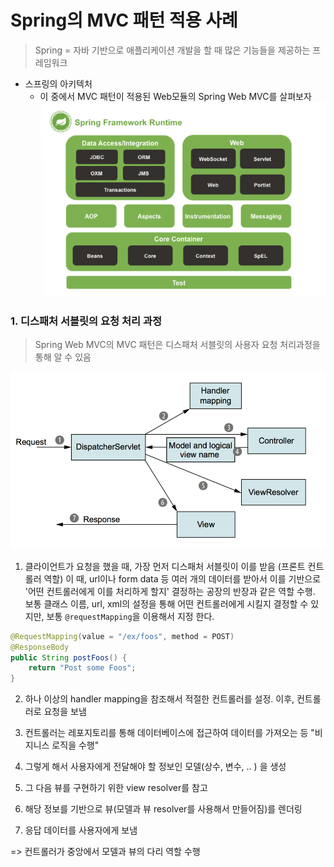 # Spring의 MVC 패턴 적용 사례

> Spring = 자바 기반으로 애플리케이션 개발을 할 때 많은 기능들을 제공하는 프레임워크

- 스프링의 아키텍처
  - 이 중에서 MVC 패턴이 적용된 Web모듈의 Spring Web MVC를 살펴보자
    ![Alt text](image-1.png)

### 1. 디스패처 서블릿의 요청 처리 과정

> Spring Web MVC의 MVC 패턴은 디스패처 서블릿의 사용자 요청 처리과정을 통해 알 수 있음

![Alt text](image-2.png)

1. 클라이언트가 요청을 했을 때, 가장 먼저 디스패처 서블릿이 이를 받음 (프론트 컨트롤러 역할)
   이 때, url이나 form data 등 여러 개의 데이터를 받아서 이를 기반으로 '어떤 컨트롤러에게 이를 처리하게 할지' 결정하는 공장의 반장과 같은 역할 수행. 보통 클래스 이름, url, xml의 설정을 통해 어떤 컨트롤러에게 시킬지 결정할 수 있지만, 보통 `@requestMapping`을 이용해서 지정 한다.

```java
@RequestMapping(value = "/ex/foos", method = POST)
@ResponseBody
public String postFoos() {
    return "Post some Foos";
}
```

2. 하나 이상의 handler mapping을 참조해서 적절한 컨트롤러를 설정. 이후, 컨트롤러로 요청을 보냄

3. 컨트롤러는 레포지토리를 통해 데이터베이스에 접근하여 데이터를 가져오는 등 "비지니스 로직을 수행"

4. 그렇게 해서 사용자에게 전달해야 할 정보인 모델(상수, 변수, .. ) 을 생성

5. 그 다음 뷰를 구현하기 위한 view resolver를 참고

6. 해당 정보를 기반으로 뷰(모델과 뷰 resolver를 사용해서 만들어짐)를 렌더링

7. 응답 데이터를 사용자에게 보냄

=> 컨트롤러가 중앙에서 모델과 뷰의 다리 역할 수행
